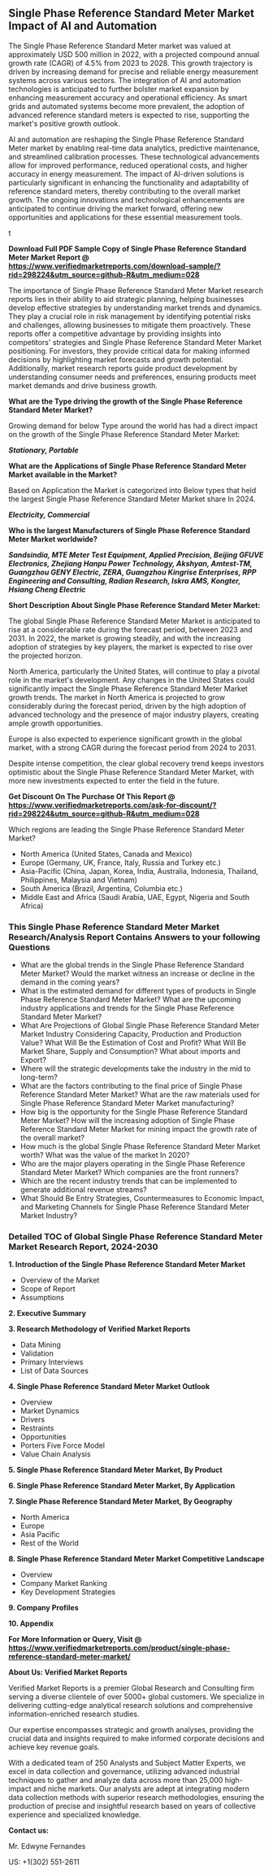 <h2>Single Phase Reference Standard Meter Market Impact of AI and Automation</h2><p>The Single Phase Reference Standard Meter market was valued at approximately USD 500 million in 2022, with a projected compound annual growth rate (CAGR) of 4.5% from 2023 to 2028. This growth trajectory is driven by increasing demand for precise and reliable energy measurement systems across various sectors. The integration of AI and automation technologies is anticipated to further bolster market expansion by enhancing measurement accuracy and operational efficiency. As smart grids and automated systems become more prevalent, the adoption of advanced reference standard meters is expected to rise, supporting the market's positive growth outlook.</p><p>AI and automation are reshaping the Single Phase Reference Standard Meter market by enabling real-time data analytics, predictive maintenance, and streamlined calibration processes. These technological advancements allow for improved performance, reduced operational costs, and higher accuracy in energy measurement. The impact of AI-driven solutions is particularly significant in enhancing the functionality and adaptability of reference standard meters, thereby contributing to the overall market growth. The ongoing innovations and technological enhancements are anticipated to continue driving the market forward, offering new opportunities and applications for these essential measurement tools.</p>t</p><p id="" class=""><strong>Download Full PDF Sample Copy of Single Phase Reference Standard Meter Market Report @ <a href="https://www.verifiedmarketreports.com/download-sample/?rid=298224&utm_source=github-R&utm_medium=028" target="_blank">https://www.verifiedmarketreports.com/download-sample/?rid=298224&utm_source=github-R&utm_medium=028</a></strong></p><p>The importance of&nbsp;Single Phase Reference Standard Meter Market research reports lies in their ability to aid strategic planning, helping businesses develop effective strategies by understanding market trends and dynamics. They play a crucial role in risk management by identifying potential risks and challenges, allowing businesses to mitigate them proactively. These reports offer a competitive advantage by providing insights into competitors' strategies and Single Phase Reference Standard Meter Market positioning. For investors, they provide critical data for making informed decisions by highlighting market forecasts and growth potential. Additionally, market research reports guide product development by understanding consumer needs and preferences, ensuring products meet market demands and drive business growth.</p><p><strong>What are the&nbsp;Type driving the growth of the Single Phase Reference Standard Meter Market?</strong></p><p id="" class="">Growing demand for below Type around the world has had a direct impact on the growth of the Single Phase Reference Standard Meter Market:</p><em><strong>Stationary, Portable</strong></em></p><strong>What are the&nbsp;Applications&nbsp;of Single Phase Reference Standard Meter Market available in the Market?</strong></p><p id="" class="">Based on Application the Market is categorized into Below types that held the largest Single Phase Reference Standard Meter Market share In 2024.</p><em><strong>Electricity, Commercial</strong></em></p><strong>Who is the largest Manufacturers of Single Phase Reference Standard Meter Market worldwide?</strong></p><p><em><strong>Sandsindia, MTE Meter Test Equipment, Applied Precision, Beijing GFUVE Electronics, Zhejiang Hanpu Power Technology, Akshyan, Amtest-TM, Guangzhou GENY Electric, ZERA, Guangzhou Kingrise Enterprises, RPP Engineering and Consulting, Radian Research, Iskra AMS, Kongter, Hsiang Cheng Electric</strong></em></p><p id="" class=""><strong>Short Description About Single Phase Reference Standard Meter Market:</strong></p><p>The global Single Phase Reference Standard Meter Market is anticipated to rise at a considerable rate during the forecast period, between 2023 and 2031. In 2022, the market is growing steadily, and with the increasing adoption of strategies by key players, the market is expected to rise over the projected horizon.</p><p>North America, particularly the United States, will continue to play a pivotal role in the market's development. Any changes in the United States could significantly impact the Single Phase Reference Standard Meter Market growth trends. The market in North America is projected to grow considerably during the forecast period, driven by the high adoption of advanced technology and the presence of major industry players, creating ample growth opportunities.</p><p>Europe is also expected to experience significant growth in the global market, with a strong CAGR during the forecast period from 2024 to 2031.</p><p>Despite intense competition, the clear global recovery trend keeps investors optimistic about the Single Phase Reference Standard Meter Market, with more new investments expected to enter the field in the future.</p><p id="" class=""><strong>Get Discount On The Purchase Of This Report @ <a href="https://www.verifiedmarketreports.com/ask-for-discount/?rid=298224&utm_source=github-R&utm_medium=028" target="_blank">https://www.verifiedmarketreports.com/ask-for-discount/?rid=298224&utm_source=github-R&utm_medium=028</a></strong></p>Which regions are leading the Single Phase Reference Standard Meter Market?</p><ul><li>North America (United States, Canada and Mexico)</li><li>Europe (Germany, UK, France, Italy, Russia and Turkey etc.)</li><li>Asia-Pacific (China, Japan, Korea, India, Australia, Indonesia, Thailand, Philippines, Malaysia and Vietnam)</li><li>South America (Brazil, Argentina, Columbia etc.)</li><li>Middle East and Africa (Saudi Arabia, UAE, Egypt, Nigeria and South Africa)</li></ul><h3 id="" class="">This Single Phase Reference Standard Meter Market Research/Analysis Report Contains Answers to your following Questions</h3><ul><li>What are the global trends in the Single Phase Reference Standard Meter Market? Would the market witness an increase or decline in the demand in the coming years?</li><li>What is the estimated demand for different types of products in Single Phase Reference Standard Meter Market? What are the upcoming industry applications and trends for the Single Phase Reference Standard Meter Market?</li><li>What Are Projections of Global Single Phase Reference Standard Meter Market Industry Considering Capacity, Production and Production Value? What Will Be the Estimation of Cost and Profit? What Will Be Market Share, Supply and Consumption? What about imports and Export?</li><li>Where will the strategic developments take the industry in the mid to long-term?</li><li>What are the factors contributing to the final price of Single Phase Reference Standard Meter Market? What are the raw materials used for Single Phase Reference Standard Meter Market manufacturing?</li><li>How big is the opportunity for the Single Phase Reference Standard Meter Market? How will the increasing adoption of Single Phase Reference Standard Meter Market for mining impact the growth rate of the overall market?</li><li>How much is the global Single Phase Reference Standard Meter Market worth? What was the value of the market In 2020?</li><li>Who are the major players operating in the Single Phase Reference Standard Meter Market? Which companies are the front runners?</li><li>Which are the recent industry trends that can be implemented to generate additional revenue streams?</li><li>What Should Be Entry Strategies, Countermeasures to Economic Impact, and Marketing Channels for Single Phase Reference Standard Meter Market Industry?</li></ul><h3 id="" class="">Detailed TOC of Global Single Phase Reference Standard Meter Market Research Report, 2024-2030</h3><p id="" class=""><strong>1. Introduction of the Single Phase Reference Standard Meter Market</strong></p><ul><li>Overview of the Market</li><li>Scope of Report</li><li>Assumptions</li></ul><p id="" class=""><strong>2. Executive Summary</strong></p><p id="" class=""><strong>3. Research Methodology of Verified Market Reports</strong></p><ul><li>Data Mining</li><li>Validation</li><li>Primary Interviews</li><li>List of Data Sources</li></ul><p id="" class=""><strong>4. Single Phase Reference Standard Meter Market Outlook</strong></p><ul><li>Overview</li><li>Market Dynamics</li><li>Drivers</li><li>Restraints</li><li>Opportunities</li><li>Porters Five Force Model</li><li>Value Chain Analysis</li></ul><p id="" class=""><strong>5. Single Phase Reference Standard Meter Market, By Product</strong></p><p id="" class=""><strong>6. Single Phase Reference Standard Meter Market, By Application</strong></p><p id="" class=""><strong>7. Single Phase Reference Standard Meter Market, By Geography</strong></p><ul><li>North America</li><li>Europe</li><li>Asia Pacific</li><li>Rest of the World</li></ul><p id="" class=""><strong>8. Single Phase Reference Standard Meter Market Competitive Landscape</strong></p><ul><li>Overview</li><li>Company Market Ranking</li><li>Key Development Strategies</li></ul><p id="" class=""><strong>9. Company Profiles</strong></p><p id="" class=""><strong>10. Appendix</strong></p><p id="" class=""><strong>For More Information or Query, Visit @ <a href="https://www.verifiedmarketreports.com/product/single-phase-reference-standard-meter-market/" target="_blank">https://www.verifiedmarketreports.com/product/single-phase-reference-standard-meter-market/</a></strong></p><p id="" class=""><strong>About Us: Verified Market Reports</strong></p><p id="" class="">Verified Market Reports is a premier Global Research and Consulting firm serving a diverse clientele of over 5000+ global customers. We specialize in delivering cutting-edge analytical research solutions and comprehensive information-enriched research studies.</p><p id="" class="">Our expertise encompasses strategic and growth analyses, providing the crucial data and insights required to make informed corporate decisions and achieve key revenue goals.</p><p id="" class="">With a dedicated team of 250 Analysts and Subject Matter Experts, we excel in data collection and governance, utilizing advanced industrial techniques to gather and analyze data across more than 25,000 high-impact and niche markets. Our analysts are adept at integrating modern data collection methods with superior research methodologies, ensuring the production of precise and insightful research based on years of collective experience and specialized knowledge.</p><p id="" class=""><strong>Contact us:</strong></p><p id="" class="">Mr. Edwyne Fernandes</p><p id="" class="">US: +1(302) 551-2611</p>